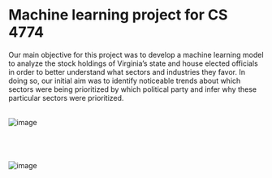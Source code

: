 # Machine learning project for CS 4774

Our main objective for this project was to develop a machine learning model to analyze the stock holdings of Virginia’s state and house elected officials in order to better understand what sectors and industries they favor. In doing so, our initial aim was to identify noticeable trends about which sectors were being prioritized by which political party and infer why these particular sectors were prioritized. 
<br/><br/>

![image](https://github.com/danish233/ML-Project/assets/95320101/4882c331-b81d-4922-9cc9-12268ab33285)
<br/>
<br/>
<br/>
<br/>
<br/>
![image](https://github.com/danish233/ML-Project/assets/95320101/c9ee0362-4641-4c4d-9ebf-a47baadc1b4f)


